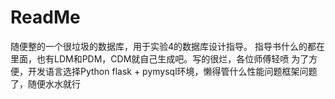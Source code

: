 # ReadMe
随便整的一个很垃圾的数据库，用于实验4的数据库设计指导。
指导书什么的都在里面，也有LDM和PDM，CDM就自己生成吧。写的很烂，各位师傅轻喷
为了方便，开发语言选择Python flask + pymysql环境，懒得管什么性能问题框架问题了，随便水水就行
